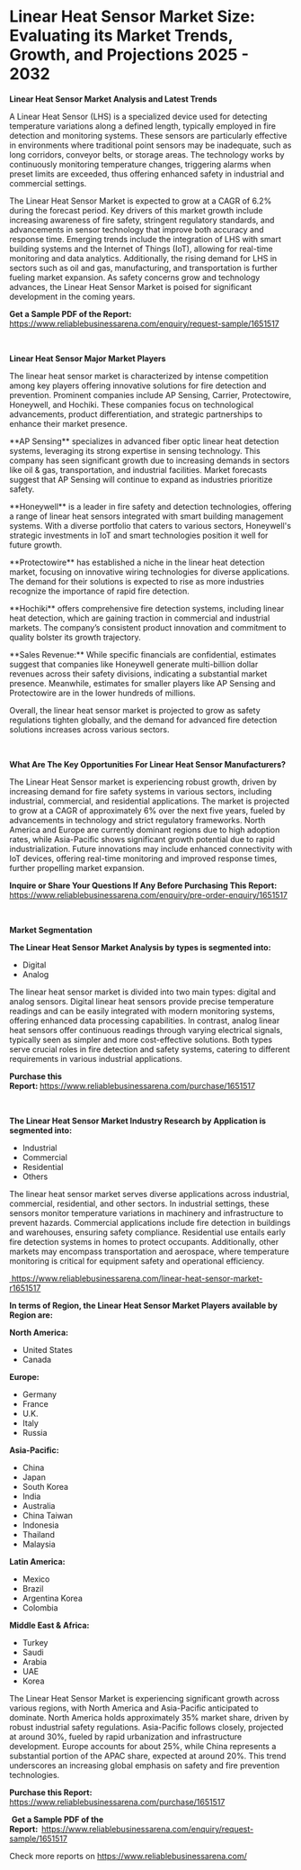 <p><h1>Linear Heat Sensor Market Size: Evaluating its Market Trends, Growth, and Projections 2025 - 2032</h1></p><p><strong>Linear Heat Sensor Market Analysis and Latest Trends</strong></p>
<p><p>A Linear Heat Sensor (LHS) is a specialized device used for detecting temperature variations along a defined length, typically employed in fire detection and monitoring systems. These sensors are particularly effective in environments where traditional point sensors may be inadequate, such as long corridors, conveyor belts, or storage areas. The technology works by continuously monitoring temperature changes, triggering alarms when preset limits are exceeded, thus offering enhanced safety in industrial and commercial settings.</p><p>The Linear Heat Sensor Market is expected to grow at a CAGR of 6.2% during the forecast period. Key drivers of this market growth include increasing awareness of fire safety, stringent regulatory standards, and advancements in sensor technology that improve both accuracy and response time. Emerging trends include the integration of LHS with smart building systems and the Internet of Things (IoT), allowing for real-time monitoring and data analytics. Additionally, the rising demand for LHS in sectors such as oil and gas, manufacturing, and transportation is further fueling market expansion. As safety concerns grow and technology advances, the Linear Heat Sensor Market is poised for significant development in the coming years.</p></p>
<p><strong>Get a Sample PDF of the Report:&nbsp;</strong> <a href="https://www.reliablebusinessarena.com/enquiry/request-sample/1651517?utm_campaign=2349&utm_medium=2&utm_source=Github&utm_content=ia&utm_term=17022025&utm_id=linear-heat-sensor">https://www.reliablebusinessarena.com/enquiry/request-sample/1651517</a></p>
<p>&nbsp;</p>
<p><strong>Linear Heat Sensor Major Market Players</strong></p>
<p><p>The linear heat sensor market is characterized by intense competition among key players offering innovative solutions for fire detection and prevention. Prominent companies include AP Sensing, Carrier, Protectowire, Honeywell, and Hochiki. These companies focus on technological advancements, product differentiation, and strategic partnerships to enhance their market presence.</p><p>**AP Sensing** specializes in advanced fiber optic linear heat detection systems, leveraging its strong expertise in sensing technology. This company has seen significant growth due to increasing demands in sectors like oil & gas, transportation, and industrial facilities. Market forecasts suggest that AP Sensing will continue to expand as industries prioritize safety.</p><p>**Honeywell** is a leader in fire safety and detection technologies, offering a range of linear heat sensors integrated with smart building management systems. With a diverse portfolio that caters to various sectors, Honeywell's strategic investments in IoT and smart technologies position it well for future growth.</p><p>**Protectowire** has established a niche in the linear heat detection market, focusing on innovative wiring technologies for diverse applications. The demand for their solutions is expected to rise as more industries recognize the importance of rapid fire detection.</p><p>**Hochiki** offers comprehensive fire detection systems, including linear heat detection, which are gaining traction in commercial and industrial markets. The company’s consistent product innovation and commitment to quality bolster its growth trajectory.</p><p>**Sales Revenue:** While specific financials are confidential, estimates suggest that companies like Honeywell generate multi-billion dollar revenues across their safety divisions, indicating a substantial market presence. Meanwhile, estimates for smaller players like AP Sensing and Protectowire are in the lower hundreds of millions.</p><p>Overall, the linear heat sensor market is projected to grow as safety regulations tighten globally, and the demand for advanced fire detection solutions increases across various sectors.</p></p>
<p>&nbsp;</p>
<p><strong>What Are The Key Opportunities For Linear Heat Sensor Manufacturers?</strong></p>
<p><p>The Linear Heat Sensor market is experiencing robust growth, driven by increasing demand for fire safety systems in various sectors, including industrial, commercial, and residential applications. The market is projected to grow at a CAGR of approximately 6% over the next five years, fueled by advancements in technology and strict regulatory frameworks. North America and Europe are currently dominant regions due to high adoption rates, while Asia-Pacific shows significant growth potential due to rapid industrialization. Future innovations may include enhanced connectivity with IoT devices, offering real-time monitoring and improved response times, further propelling market expansion.</p></p>
<p><strong>Inquire or Share Your Questions If Any Before Purchasing This Report:</strong> <a href="https://www.reliablebusinessarena.com/enquiry/pre-order-enquiry/1651517?utm_campaign=2349&utm_medium=2&utm_source=Github&utm_content=ia&utm_term=17022025&utm_id=linear-heat-sensor">https://www.reliablebusinessarena.com/enquiry/pre-order-enquiry/1651517</a></p>
<p>&nbsp;</p>
<p><strong>Market Segmentation</strong></p>
<p><strong>The Linear Heat Sensor Market Analysis by types is segmented into:</strong></p>
<p><ul><li>Digital</li><li>Analog</li></ul></p>
<p><p>The linear heat sensor market is divided into two main types: digital and analog sensors. Digital linear heat sensors provide precise temperature readings and can be easily integrated with modern monitoring systems, offering enhanced data processing capabilities. In contrast, analog linear heat sensors offer continuous readings through varying electrical signals, typically seen as simpler and more cost-effective solutions. Both types serve crucial roles in fire detection and safety systems, catering to different requirements in various industrial applications.</p></p>
<p><strong>Purchase this Report:&nbsp;</strong><a href="https://www.reliablebusinessarena.com/purchase/1651517?utm_campaign=2349&utm_medium=2&utm_source=Github&utm_content=ia&utm_term=17022025&utm_id=linear-heat-sensor">https://www.reliablebusinessarena.com/purchase/1651517</a></p>
<p>&nbsp;</p>
<p><strong>The Linear Heat Sensor Market Industry Research by Application is segmented into:</strong></p>
<p><ul><li>Industrial</li><li>Commercial</li><li>Residential</li><li>Others</li></ul></p>
<p><p>The linear heat sensor market serves diverse applications across industrial, commercial, residential, and other sectors. In industrial settings, these sensors monitor temperature variations in machinery and infrastructure to prevent hazards. Commercial applications include fire detection in buildings and warehouses, ensuring safety compliance. Residential use entails early fire detection systems in homes to protect occupants. Additionally, other markets may encompass transportation and aerospace, where temperature monitoring is critical for equipment safety and operational efficiency.</p></p>
<p><a href="https://www.reliablebusinessarena.com/linear-heat-sensor-market-r1651517?utm_campaign=2349&utm_medium=2&utm_source=Github&utm_content=ia&utm_term=17022025&utm_id=linear-heat-sensor">&nbsp;https://www.reliablebusinessarena.com/linear-heat-sensor-market-r1651517</a></p>
<p><strong>In terms of Region, the Linear Heat Sensor Market Players available by Region are:</strong></p>
<p>
    <p> <strong> North America: </strong>
        <ul>
            <li>United States</li>
            <li>Canada</li>
        </ul>
        </p> 
    <p> <strong> Europe: </strong>
        <ul>
            <li>Germany</li>
            <li>France</li>
            <li>U.K.</li>
            <li>Italy</li>
            <li>Russia</li>
        </ul>
        </p> 
    <p> <strong> Asia-Pacific: </strong>
        <ul>
            <li>China</li>
            <li>Japan</li>
            <li>South Korea</li>
            <li>India</li>
            <li>Australia</li>
            <li>China Taiwan</li>
            <li>Indonesia</li>
            <li>Thailand</li>
            <li>Malaysia</li>
        </ul>
        </p> 
    <p> <strong> Latin America: </strong>
        <ul>
            <li>Mexico</li>
            <li>Brazil</li>
            <li>Argentina Korea</li>
            <li>Colombia</li>
        </ul>
        </p> 
    <p> <strong> Middle East & Africa: </strong>
        <ul>
            <li>Turkey</li>
            <li>Saudi</li>
            <li>Arabia</li>
            <li>UAE</li>
            <li>Korea</li>
        </ul>
    </p>
    </p>
<p><p>The Linear Heat Sensor Market is experiencing significant growth across various regions, with North America and Asia-Pacific anticipated to dominate. North America holds approximately 35% market share, driven by robust industrial safety regulations. Asia-Pacific follows closely, projected at around 30%, fueled by rapid urbanization and infrastructure development. Europe accounts for about 25%, while China represents a substantial portion of the APAC share, expected at around 20%. This trend underscores an increasing global emphasis on safety and fire prevention technologies.</p></p>
<p><strong>Purchase this Report: </strong><a href="https://www.reliablebusinessarena.com/purchase/1651517?utm_campaign=2349&utm_medium=2&utm_source=Github&utm_content=ia&utm_term=17022025&utm_id=linear-heat-sensor">https://www.reliablebusinessarena.com/purchase/1651517</a></p>
<p>&nbsp;<strong>Get a Sample PDF of the Report:&nbsp;&nbsp;</strong><a href="https://www.reliablebusinessarena.com/enquiry/request-sample/1651517?utm_campaign=2349&utm_medium=2&utm_source=Github&utm_content=ia&utm_term=17022025&utm_id=linear-heat-sensor">https://www.reliablebusinessarena.com/enquiry/request-sample/1651517</a></p>
<p><strong></strong></p>
<p>Check more reports on <a href="https://www.reliablebusinessarena.com/?utm_campaign=2349&utm_medium=2&utm_source=Github&utm_content=ia&utm_term=17022025&utm_id=linear-heat-sensor">https://www.reliablebusinessarena.com/</a></p>